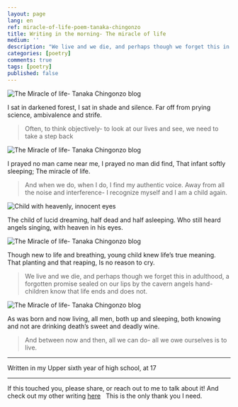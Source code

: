 ```yaml
---
layout: page
lang: en
ref: miracle-of-life-poem-tanaka-chingonzo
title: Writing in the morning- The miracle of life
medium: ''
description: "We live and we die, and perhaps though we forget this in adulthood, a forgotten promise sealed on our lips by the cavern angels hand- children know that life ends and does not."
categories: [poetry]
comments: true
tags: [poetry]
published: false
---
```


![The Miracle of life- Tanaka Chingonzo blog](https://cdn-images-1.medium.com/max/800/1*hK0LXs3O7TuyMGCBnua5Lw.jpeg)

I sat in darkened forest,
I sat in shade and silence.
Far off from prying science,
ambivalence and strife.

>Often, to think objectively- to look at our lives and see, we need to take a step back

![The Miracle of life- Tanaka Chingonzo blog](https://cdn-images-1.medium.com/max/800/1*sfeQz10KiJh_UKYbSd28Wg.jpeg)

I prayed no man came near me,
I prayed no man did find,
That infant softly sleeping;
The miracle of life.

 >And when we do, when I do, I find my authentic voice. Away from all the noise and interference- I recognize myself and I am a child again.

![Child with heavenly, innocent eyes](http://s9.favim.com/orig/131001/adorable-african-aww-baby-Favim.com-965211.jpg "Heaven in his eyes")

The child of lucid dreaming,
half dead and half asleeping.
Who still heard angels singing,
with heaven in his eyes.

![The Miracle of life- Tanaka Chingonzo blog](https://cdn-images-1.medium.com/max/800/1*bWGm3-ezulHUWkbC8dpu0Q.jpeg)

Though new to life and breathing,
young child knew life’s true meaning.
That planting and that reaping,
Is no reason to cry.

 > We live and we die, and perhaps though we forget this in adulthood, a forgotten promise sealed on our lips by the cavern angels hand- children know that life ends and does not.

![The Miracle of life- Tanaka Chingonzo blog](https://cdn-images-1.medium.com/max/800/1*zSmD_wG8OebYo1Co5Tsq6g.jpeg)

As was born and now living,
all men, both up and sleeping,
both knowing and not are drinking
death’s sweet and deadly wine.

>And between now and then, all we can do- all we owe ourselves is to live.


----------

Written in my Upper sixth year of high school, at 17



---

If this touched you, please share, or reach out to me to talk about it! And check out my other writing [here](http://medium.com/@tanakachingonzo)
 
This is the only thank you I need.

